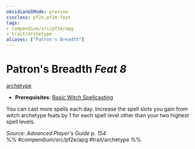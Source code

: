```yaml
---
obsidianUIMode: preview
cssclass: pf2e,pf2e-feat
tags:
- compendium/src/pf2e/apg
- trait/archetype
aliases: ["Patron's Breadth"]
---
```

# Patron's Breadth  *Feat 8*  
[archetype](rules/traits/archetype.md "Archetype Feat Trait")  

- **Prerequisites**: [Basic Witch Spellcasting](compendium/feats/basic-witch-spellcasting-apg.md)

You can cast more spells each day. Increase the spell slots you gain from witch archetype feats by 1 for each spell level other than your two highest spell levels.

*Source: Advanced Player's Guide p. 154*  
%% #compendium/src/pf2e/apg #trait/archetype %%